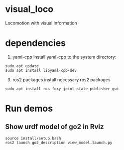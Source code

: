 # visual_loco
Locomotion with visual information

# dependencies
1. yaml-cpp
install yaml-cpp to the system directory:
```
sudo apt update
sudo apt install libyaml-cpp-dev
```

3. ros2 packages
install necessary ros2 packages
```
sudo apt install ros-foxy-joint-state-publisher-gui
```

# Run demos
## Show urdf model of go2 in Rviz
```
source install/setup.bash
ros2 launch go2_description view_model.launch.py
```

